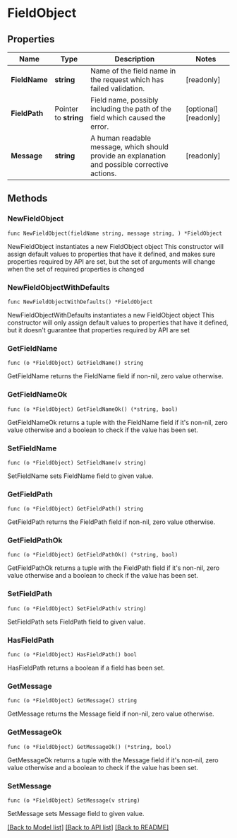 <!--
Copyright (C) 2020-2025 Arm Limited or its affiliates and Contributors. All rights reserved.
SPDX-License-Identifier: Apache-2.0
-->
# FieldObject

## Properties

Name | Type | Description | Notes
------------ | ------------- | ------------- | -------------
**FieldName** | **string** | Name of the field name in the request which has failed validation. | [readonly] 
**FieldPath** | Pointer to **string** | Field name, possibly including the path of the field which caused the error. | [optional] [readonly] 
**Message** | **string** | A human readable message, which should provide an explanation and possible corrective actions. | [readonly] 

## Methods

### NewFieldObject

`func NewFieldObject(fieldName string, message string, ) *FieldObject`

NewFieldObject instantiates a new FieldObject object
This constructor will assign default values to properties that have it defined,
and makes sure properties required by API are set, but the set of arguments
will change when the set of required properties is changed

### NewFieldObjectWithDefaults

`func NewFieldObjectWithDefaults() *FieldObject`

NewFieldObjectWithDefaults instantiates a new FieldObject object
This constructor will only assign default values to properties that have it defined,
but it doesn't guarantee that properties required by API are set

### GetFieldName

`func (o *FieldObject) GetFieldName() string`

GetFieldName returns the FieldName field if non-nil, zero value otherwise.

### GetFieldNameOk

`func (o *FieldObject) GetFieldNameOk() (*string, bool)`

GetFieldNameOk returns a tuple with the FieldName field if it's non-nil, zero value otherwise
and a boolean to check if the value has been set.

### SetFieldName

`func (o *FieldObject) SetFieldName(v string)`

SetFieldName sets FieldName field to given value.


### GetFieldPath

`func (o *FieldObject) GetFieldPath() string`

GetFieldPath returns the FieldPath field if non-nil, zero value otherwise.

### GetFieldPathOk

`func (o *FieldObject) GetFieldPathOk() (*string, bool)`

GetFieldPathOk returns a tuple with the FieldPath field if it's non-nil, zero value otherwise
and a boolean to check if the value has been set.

### SetFieldPath

`func (o *FieldObject) SetFieldPath(v string)`

SetFieldPath sets FieldPath field to given value.

### HasFieldPath

`func (o *FieldObject) HasFieldPath() bool`

HasFieldPath returns a boolean if a field has been set.

### GetMessage

`func (o *FieldObject) GetMessage() string`

GetMessage returns the Message field if non-nil, zero value otherwise.

### GetMessageOk

`func (o *FieldObject) GetMessageOk() (*string, bool)`

GetMessageOk returns a tuple with the Message field if it's non-nil, zero value otherwise
and a boolean to check if the value has been set.

### SetMessage

`func (o *FieldObject) SetMessage(v string)`

SetMessage sets Message field to given value.



[[Back to Model list]](../README.md#documentation-for-models) [[Back to API list]](../README.md#documentation-for-api-endpoints) [[Back to README]](../README.md)


